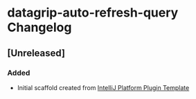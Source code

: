 <!-- Keep a Changelog guide -> https://keepachangelog.com -->

# datagrip-auto-refresh-query Changelog

## [Unreleased]
### Added
- Initial scaffold created from [IntelliJ Platform Plugin Template](https://github.com/JetBrains/intellij-platform-plugin-template)
